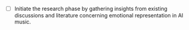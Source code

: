 - [ ] Initiate the research phase by gathering insights from existing discussions and literature concerning emotional representation in AI music.